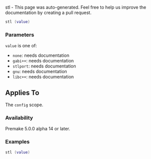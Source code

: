 stl - This page was auto-generated. Feel free to help us improve the documentation by creating a pull request.

```lua
stl (value)
```

### Parameters ###

`value` is one of:

* `none`: needs documentation
* `gabi++`: needs documentation
* `stlport`: needs documentation
* `gnu`: needs documentation
* `libc++`: needs documentation

## Applies To ###

The `config` scope.

### Availability ###

Premake 5.0.0 alpha 14 or later.

### Examples ###

```lua
stl (value)
```

